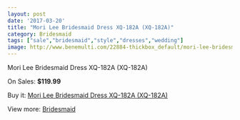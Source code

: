 ```yaml
---
layout: post
date: '2017-03-20'
title: "Mori Lee Bridesmaid Dress XQ-182A (XQ-182A)"
category: Bridesmaid
tags: ["sale","bridesmaid","style","dresses","wedding"]
image: http://www.benemulti.com/22884-thickbox_default/mori-lee-bridesmaid-dress-xq-182a-xq-182a.jpg
---
```

Mori Lee Bridesmaid Dress XQ-182A (XQ-182A)

On Sales: **$119.99**
<a href="https://www.benemulti.com/en/bridesmaid/8682-mori-lee-bridesmaid-dress-xq-182a-xq-182a.html"><amp-img layout="responsive" width="600" height="600" src="//www.benemulti.com/22884-thickbox_default/mori-lee-bridesmaid-dress-xq-182a-xq-182a.jpg" alt="Mori Lee Bridesmaid Dress XQ-182A (XQ-182A) 0" /></a>

Buy it: [Mori Lee Bridesmaid Dress XQ-182A (XQ-182A)](https://www.benemulti.com/en/bridesmaid/8682-mori-lee-bridesmaid-dress-xq-182a-xq-182a.html "Mori Lee Bridesmaid Dress XQ-182A (XQ-182A)")

View more: [Bridesmaid](https://www.benemulti.com/en/74-bridesmaid "Bridesmaid")